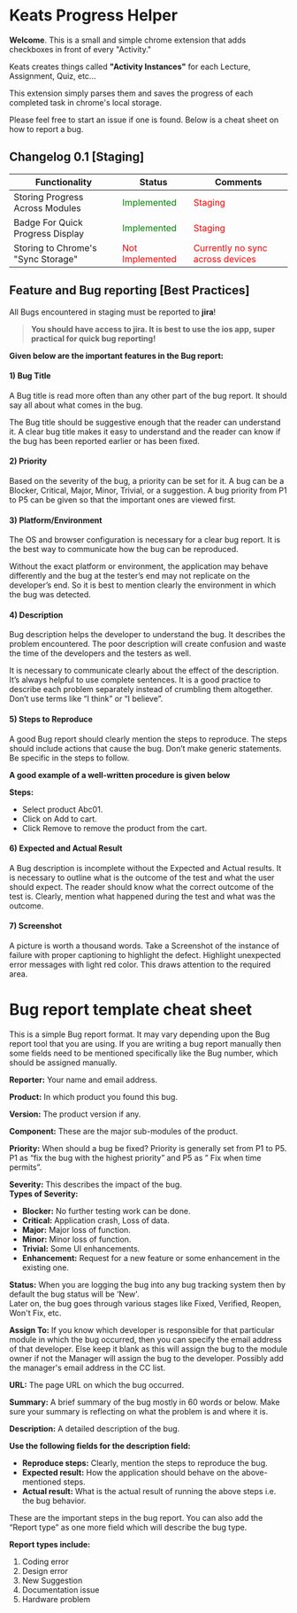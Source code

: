 

# Keats Progress Helper
**Welcome**. This is a small and simple chrome extension that adds checkboxes in front of every "Activity."

Keats creates things called **"Activity Instances"** for each Lecture, Assignment, Quiz, etc...

This extension simply parses them and saves the progress of each completed task in chrome's local storage.

Please feel free to start an issue if one is found. Below is a cheat sheet on how to report a bug.

## Changelog 0.1 [Staging]

|Functionality| Status   | Comments |
|--|--|--|
| Storing Progress Across Modules | <font color='green'>Implemented</font> | <font color='red'>Staging</font> |
| Badge For Quick Progress Display | <font color='green'>Implemented</font> | <font color='red'>Staging</font> |
| Storing to Chrome's "Sync Storage" | <font color='red'>Not Implemented</font> | <font color='red'>Currently no sync across devices</font> |


## Feature and Bug reporting [Best Practices]

All Bugs encountered in staging must be reported to **jira**!
> **You should have access to jira. It is best to use the ios app, super practical for quick bug reporting!**

**Given below are the important features in the Bug report:**

#### 1) Bug Title

A Bug title is read more often than any other part of the bug report. It should say all about what comes in the bug.

The Bug title should be suggestive enough that the reader can understand it. A clear bug title makes it easy to understand and the reader can know if the bug has been reported earlier or has been fixed.

#### 2) Priority

Based on the severity of the bug, a priority can be set for it. A bug can be a Blocker, Critical, Major, Minor, Trivial, or a suggestion. A bug priority from P1 to P5 can be given so that the important ones are viewed first.

#### 3) Platform/Environment

The OS and browser configuration is necessary for a clear bug report. It is the best way to communicate how the bug can be reproduced.

Without the exact platform or environment, the application may behave differently and the bug at the tester’s end may not replicate on the developer’s end. So it is best to mention clearly the environment in which the bug was detected.

#### 4) Description

Bug description helps the developer to understand the bug. It describes the problem encountered. The poor description will create confusion and waste the time of the developers and the testers as well.

It is necessary to communicate clearly about the effect of the description. It’s always helpful to use complete sentences. It is a good practice to describe each problem separately instead of crumbling them altogether. Don’t use terms like “I think” or “I believe”.

#### 5) Steps to Reproduce

A good Bug report should clearly mention the steps to reproduce. The steps should include actions that cause the bug. Don’t make generic statements. Be specific in the steps to follow.

**A good example of a well-written procedure is given below**

**Steps:**

-   Select product Abc01.
-   Click on Add to cart.
-   Click Remove to remove the product from the cart.

#### 6) Expected and Actual Result

A Bug description is incomplete without the Expected and Actual results. It is necessary to outline what is the outcome of the test and what the user should expect. The reader should know what the correct outcome of the test is. Clearly, mention what happened during the test and what was the outcome.

#### 7) Screenshot

A picture is worth a thousand words. Take a Screenshot of the instance of failure with proper captioning to highlight the defect. Highlight unexpected error messages with light red color. This draws attention to the required area.

# Bug report template cheat sheet

This is a simple Bug report format. It may vary depending upon the Bug report tool that you are using. If you are writing a bug report manually then some fields need to be mentioned specifically like the Bug number, which should be assigned manually.

**Reporter:** Your name and email address.

**Product:**  In which product you found this bug.

**Version:** The product version if any.

**Component:**  These are the major sub-modules of the product.

**Priority:** When should a bug be fixed? Priority is generally set from P1 to P5. P1 as “fix the bug with the highest priority” and P5 as ” Fix when time permits”.

**Severity:** This describes the impact of the bug.  
**Types of Severity:**

-   **Blocker:**  No further testing work can be done.
-   **Critical:**  Application crash, Loss of data.
-   **Major:**  Major loss of function.
-   **Minor:**  Minor loss of function.
-   **Trivial:**  Some UI enhancements.
-   **Enhancement:** Request for a new feature or some enhancement in the existing one.

**Status:** When you are logging the bug into any bug tracking system then by default the bug status will be ‘New'.  
Later on, the bug goes through various stages like Fixed, Verified, Reopen, Won't Fix, etc.

**Assign To:** If you know which developer is responsible for that particular module in which the bug occurred, then you can specify the email address of that developer. Else keep it blank as this will assign the bug to the module owner if not the Manager will assign the bug to the developer. Possibly add the manager's email address in the CC list.

**URL:** The page URL on which the bug occurred.

**Summary:** A brief summary of the bug mostly in 60 words or below. Make sure your summary is reflecting on what the problem is and where it is.

**Description:** A detailed description of the bug.

**Use the following fields for the description field:**

-   **Reproduce steps:**  Clearly, mention the steps to reproduce the bug.
-   **Expected result:**  How the application should behave on the above-mentioned steps.
-   **Actual result:**  What is the actual result of running the above steps i.e. the bug behavior.

These are the important steps in the bug report. You can also add the “Report type” as one more field which will describe the bug type.

**Report types include:**

1) Coding error  
2) Design error  
3) New Suggestion  
4) Documentation issue  
5) Hardware problem
